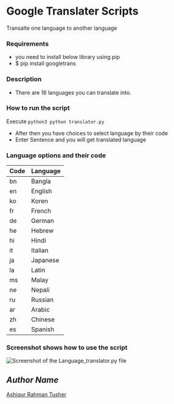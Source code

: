 # Google Translater Scripts	

Transalte one language to another language	

### Requirements	
- you need to install below library using pip	
- $ pip install googletrans 	
### Description	
- There are 16 languages you can translate into.	

### How to run the script	
Execute `python3 python translator.py`	
- After then you have choices to select language by their code	
- Enter Sentence and you will get translated language	

### Language options and their code	
| Code      | Language |	
| ----------- | ----------- |	
| bn       |       Bangla       |	
| en       |       English       |	
| ko       |       Koren       |	
| fr       |       French       |	
| de       |       German       |	
| he       |       Hebrew       |	
| hi       |       Hindi       |	
| it       |       Italian       |	
| ja       |       Japanese       |	
| la       |       Latin       |	
| ms       |       Malay       |	
| ne       |       Nepali       |	
| ru       |       Russian       |	
| ar       |       Arabic       |	
| zh       |       Chinese       |	
| es       |       Spanish       |	


### Screenshot shows how to use the script	
![Screenshot of the Language_translator.py file](https://github.com/Python-World/python-mini-projects/blob/master/projects/Language_translator/Shot.png)	

## *Author Name*	
[Ashiqur Rahman Tusher](https://github.com/ashikurt77)
